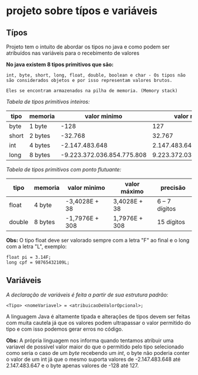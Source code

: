 # projeto sobre típos e variáveis

## Típos

Projeto tem o intuito de abordar os tipos no java e como podem ser atribuídos nas variáveis para o recebimento de valores

__No java existem 8 tipos primitivos que são:__

    int, byte, short, long, float, double, boolean e char - Os tipos não são considerados objetos e por isso representam valores brutos.

    Eles se encontram armazenados na pilha de memoria. (Memory stack)

_Tabela de tipos primitivos inteiros:_

tipo | memoria | valor minimo | valor máximo |
---|---|---|---|
byte| 1 byte | -128| 127
short| 2 bytes | -32.768 | 32.767
int | 4 bytes | -2.147.483.648| 2.147.483.647
long | 8 bytes | -9.223.372.036.854.775.808 | 9.223.372.036.854.775.807

_Tabela de tipos primitivos com ponto flutuante:_

tipo | memoria | valor minimo | valor máximo | precisão|
---|---|---|---|---|
float| 4 byte | -3,4028E + 38| 3,4028E + 38 | 6 – 7 dígitos
double| 8 bytes | -1,7976E + 308 | 1,7976E + 308 | 15 dígitos

__Obs:__ O tipo float deve ser valorado sempre com a letra "F" ao final e o long com a letra "L", exemplo:

    float pi = 3.14F;
    long cpf = 98765432109L;

## Variáveis

_A declaração de variáveis é feita a partir de sua estrutura padrão:_

    <Tipo> <nomeVariavel> = <atribuicaoDeValorOpcional>;

A linguagem Java é altamente tipada e alterações de tipos devem ser feitas com muita cautela já que os valores podem ultrapassar o valor permitido do tipo e com isso podemos gerar erros no código.

__Obs:__ A própria linguagem nos informa quando tentamos atribuir uma variavel de possivel valor maior do que o permitido pelo tipo selecionado como seria o caso de um _byte_ recebendo um _int_, o byte não poderia conter o valor de um int já que o mesmo suporta valores de -2.147.483.648 até 2.147.483.647 e o byte apenas valores de -128 até 127.
